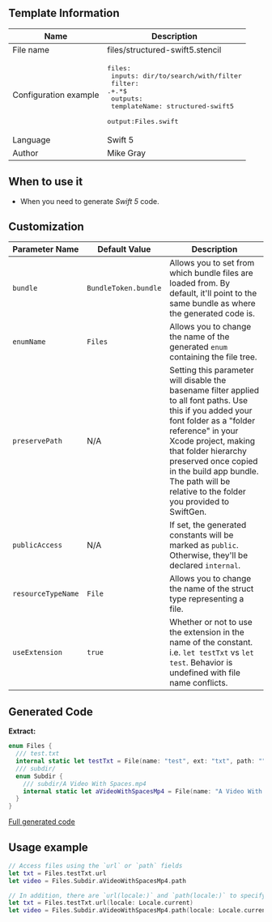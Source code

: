 ## Template Information

| Name      | Description       |
| --------- | ----------------- |
| File name | files/structured-swift5.stencil |
| Configuration example | <pre>files:<br />  inputs: dir/to/search/with/filter<br />  filter: .+\.*$<br />  outputs:<br />    templateName: structured-swift5<br />    output:Files.swift</pre> |
| Language | Swift 5 |
| Author | Mike Gray |

## When to use it

- When you need to generate *Swift 5* code.

## Customization

| Parameter Name | Default Value | Description |
| -------------- | ------------- | ----------- |
| `bundle` | `BundleToken.bundle` | Allows you to set from which bundle files are loaded from. By default, it'll point to the same bundle as where the generated code is. |
| `enumName` | `Files` | Allows you to change the name of the generated `enum` containing the file tree. |
| `preservePath` | N/A | Setting this parameter will disable the basename filter applied to all font paths. Use this if you added your font folder as a "folder reference" in your Xcode project, making that folder hierarchy preserved once copied in the build app bundle. The path will be relative to the folder you provided to SwiftGen. |
| `publicAccess` | N/A | If set, the generated constants will be marked as `public`. Otherwise, they'll be declared `internal`. |
| `resourceTypeName` | `File` | Allows you to change the name of the struct type representing a file. |
| `useExtension` | `true` | Whether or not to use the extension in the name of the constant. i.e. `let testTxt` vs `let test`. Behavior is undefined with file name conflicts. |

## Generated Code

**Extract:**

```swift
enum Files {
  /// test.txt
  internal static let testTxt = File(name: "test", ext: "txt", path: "", mimeType: "text/plain")
  /// subdir/
  enum Subdir {
    /// subdir/A Video With Spaces.mp4
    internal static let aVideoWithSpacesMp4 = File(name: "A Video With Spaces", ext: "mp4", path: "subdir", mimeType: "video/mp4")
  }
}
```

[Full generated code](../../../Sources/TestUtils/Fixtures/Generated/Files/swift5/defaults.swift)

## Usage example

```swift
// Access files using the `url` or `path` fields
let txt = Files.testTxt.url
let video = Files.Subdir.aVideoWithSpacesMp4.path

// In addition, there are `url(locale:)` and `path(locale:)` to specify a locale
let txt = Files.testTxt.url(locale: Locale.current)
let video = Files.Subdir.aVideoWithSpacesMp4.path(locale: Locale.current)
```
